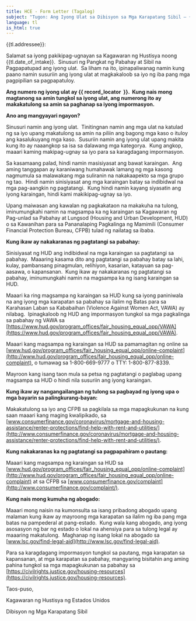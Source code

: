 ```yaml
---
title: HCE - Form Letter (Tagalog)
subject: "Tugon: Ang Iyong Ulat sa Dibisyon sa Mga Karapatang Sibil – {{ record_locator }} mula sa Seksyon na {{ tl.section_name }}"
language: tl
is_html: true
---
```

{{tl.addressee}}:

Salamat sa iyong pakikipag-ugnayan sa Kagawaran ng Hustisya noong {{tl.date_of_intake}}.  Sinusuri ng Pangkat ng Pabahay at Sibil na Pagpapatupad ang iyong ulat.  Sa liham na ito, ipinapaliwanag namin kung paano namin susuriin ang iyong ulat at magkakaloob sa iyo ng iba pang mga pagpipilian sa pagpapatuloy.

**Ang numero ng iyong ulat ay {{ record_locator  }}.  Kung nais mong magtanong sa amin tungkol sa iyong ulat, ang numerong ito ay makakatulong sa amin sa paghanap sa iyong impormasyon.** 

**Ano ang mangyayari ngayon?**

Sinusuri namin ang iyong ulat.  Tinitingnan namin ang mga ulat na katulad ng sa iyo upang makatulong sa amin na piliin ang bagong mga kaso o ituloy ang kasalukuyang mga kaso.  Susuriin namin ang iyong ulat upang makita kung ito ay naaangkop sa isa sa dalawang mga kategorya.  Kung angkop, maaari kaming makipag-ugnay sa iyo para sa karagdagang impormasyon. 

Sa kasamaang palad, hindi namin masisiyasat ang bawat karaingan.  Ang aming tanggapan ay karaniwang humahawak lamang ng mga kasong nagmumula sa malawakang mga suliranin na nakakaapekto sa mga grupo ng tao.  Hindi namin sinisiyasat ang mga karaingan batay sa indibidwal na mga pag-aangkin ng pagtatangi.  Kung hindi namin kayang siyasatin ang iyong karaingan, hindi kami makikipag-ugnay sa iyo. 

Upang maiwasan ang kawalan ng pagkakataon na makakuha na tulong, iminumungkahi namin na magsampa ka ng karaingan sa Kagawaran ng Pag-unlad sa Pabahay at Lungsod (Housing and Urban Development, HUD) o sa Kawanihan para sa Pananalaping Pagkalinga ng Mamimili (Consumer Financial Protection Bureau, CFPB) tulad ng nailatag sa ibaba. 

**Kung ikaw ay nakakaranas ng pagtatangi sa pabahay:**

Sinisiyasat ng HUD ang indibidwal na mga karaingan sa pagtatangi sa pabahay.  Maaaring kasama dito ang pagtatangi sa pabahay batay sa lahi, kulay, pambansang pinagmulan, relihiyon, kasarian, katayuan sa pag-aasawa, o kapansanan.  Kung ikaw ay nakakaranas ng pagtatangi sa pabahay, iminumungkahi namin na magsampa ka ng isang karaingan sa HUD. 

Maaari ka ring magsampa ng karaingan sa HUD kung sa iyong paniniwala na ang iyong mga karapatan sa pabahay sa ilalim ng Batas para sa Karahasan Laban sa Kababaihan (Violence Against Women Act, VAWA) ay nilabag.  Ipinagkaloob ng HUD ang impormasyon tungkol sa mga pagkalinga sa pabahay ng VAWA sa [https://www.hud.gov/program_offices/fair_housing_equal_opp/VAWA](https://www.hud.gov/program_offices/fair_housing_equal_opp/VAWA).

Maaari kang magsampa ng karaingan sa HUD sa pamamagitan ng online sa [www.hud.gov/program_offices/fair_housing_equal_opp/online-complaint](http://www.hud.gov/program_offices/fair_housing_equal_opp/online-complaint), o tumawag sa 1-800-669-9777 o TTY: 1-800-877-8339.

Mayroon kang isang taon mula sa petsa ng pagtatangi o paglabag upang magsampa sa HUD o hindi nila susuriin ang iyong karaingan. 

**Kung ikaw ay nangangailangan ng tulong sa pagbayad ng iyong upa o mga bayarin sa palingkurang-bayan:**

Makakatulong sa iyo ang CFPB sa pagkilala sa mga mapagkukunan na kung saan maaari kang maging kwalipikado, sa [www.consumerfinance.gov/coronavirus/mortgage-and-housing-assistance/renter-protections/find-help-with-rent-and-utilities/](http://www.consumerfinance.gov/coronavirus/mortgage-and-housing-assistance/renter-protections/find-help-with-rent-and-utilities/).

**Kung nakakaranas ka ng pagtatangi sa pagpapahiram o pautang:**

Maaari kang magsampa ng karaingan sa HUD sa [www.hud.gov/program_offices/fair_housing_equal_opp/online-complaint](http://www.hud.gov/program_offices/fair_housing_equal_opp/online-complaint) at sa CFPB sa [www.consumerfinance.gov/complaint](http://www.consumerfinance.gov/complaint/).

**Kung nais mong kumuha ng abogado:**

Maaari mong naisin na kumonsulta sa isang pribadong abogado upang malaman kung ikaw ay mayroong mga karapatan sa ilalim ng iba pang mga batas na pampederal at pang-estado.  Kung wala kang abogado, ang iyong asosasyon ng bar ng estado o lokal na ahensiya para sa tulong legal ay maaaring makatulong.  Maghanap ng isang lokal na abogado sa [www.lsc.gov/find-legal-aid](http://www.lsc.gov/find-legal-aid).

Para sa karagdagang impormasyon tungkol sa pautang, mga karapatan sa kapansanan, at mga karapatan sa pabahay, mangyaring bisitahin ang aming pahina tungkol sa mga mapagkukunan sa pabahay sa [https://civilrights.justice.gov/housing-resources](https://civilrights.justice.gov/housing-resources).

Taos-puso,

  
Kagawaran ng Hustisya ng Estados Unidos

Dibisyon ng Mga Karapatang Sibil
